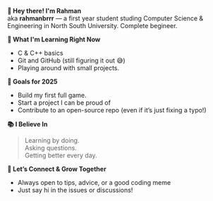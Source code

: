 **👋 Hey there! I'm Rahman**  
aka **rahmanbrrr** — a first year student studing Computer Science & Engineering in North South University. Complete begineer.



**🌱 What I'm Learning Right Now**  
- C & C++ basics  
- Git and GitHub (still figuring it out 😅)  
- Playing around with small projects.

**🎯 Goals for 2025**  
- Build my first full game.  
- Start a project I can be proud of  
- Contribute to an open-source repo (even if it’s just fixing a typo!)

**📚 I Believe In**  
> Learning by doing.  
> Asking questions.  
> Getting better every day.

**💬 Let’s Connect & Grow Together**  
- Always open to tips, advice, or a good coding meme  
- Just say hi in the issues or discussions!
